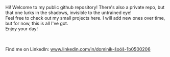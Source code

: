Hi! Welcome to my public github repository! There's also a private repo, but that one lurks in the shadows, invisible to the untrained eye! <br />
Feel free to check out my small projects here. I will add new ones over time, but for now, this is all I've got. <br />
Enjoy your day!<br /><br /><br />

Find me on LinkedIn: www.linkedin.com/in/dominik-šoóš-1b0500206

